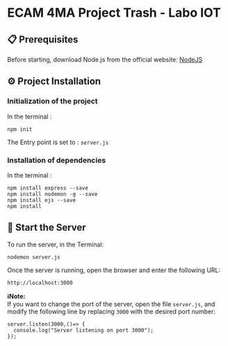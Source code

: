 
# ECAM 4MA Project Trash - Labo IOT

## 📋 Prerequisites
Before starting, download Node.js from the official website: [NodeJS](https://nodejs.org/en/)


## ⚙️ Project Installation
### Initialization of the project
In the terminal :
```
npm init
```
The Entry point is set to : ```server.js```

### Installation of dependencies
In the terminal :
```
npm install express --save
npm install nodemon -g --save
npm install ejs --save
npm install
```

## 🚀 Start the Server
To run the server, in the Terminal:
```
nodemon server.js
```
Once the server is running, open the browser and enter the following URL:
```
http://localhost:3000
``` 

**ℹ️Note:**  
If you want to change the port of the server, open the file ```server.js```, and modify the following line by replacing ```3000``` with the desired port number:
```
server.listen(3000,()=> {
  console.log("Server listening on port 3000");
});
```
